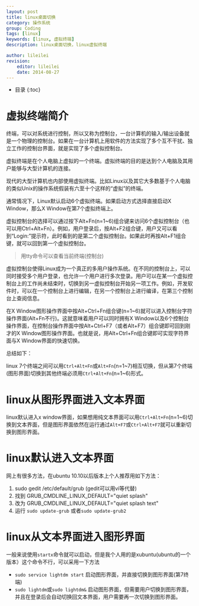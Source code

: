 ```yaml
---
layout: post
title: linux桌面切换
category: 操作系统
group: Coding
tags: [linux]
keywords: [linux, 虚拟终端]
description: linux桌面切换，linux虚拟终端

author: lileilei
revision:
    editor: lileilei
    date: 2014-08-27
---
```


* 目录
{:toc}

# 虚拟终端简介

终端，可以对系统进行控制，所以又称为控制台，一台计算机的输入/输出设备就是一个物理的控制台。如果在一台计算机上用软件的方法实现了多个互不干扰、独立工作的控制台界面，就是实现了多个虚拟控制台。

虚拟终端是在个人电脑上虚拟的一个终端。虚拟终端的目的是达到个人电脑及其用户能够与大型计算机的连接。

现代的大型计算机也内部使用虚拟终端。比如Linux以及其它大多数基于个人电脑的类似Unix的操作系统假装有六至十个这样的“虚拟”的终端。

通常情况下，Linux默认启动6个虚拟终端。如果启动方式选择直接启动X Window，那么X Window在第7个虚拟终端上。

虚拟控制台的选择可以通过按下Alt+Fn(n=1~6)组合键来访问6个虚拟控制台（也可以用Ctrl+Alt+Fn）。例如，用户登录后，按Alt+F2组合键，用户又可以看到“Login:”提示符，此时看到的是第二个虚拟控制台。如果此时再按Alt+F1组合键，就可以回到第一个虚拟控制台。

> 用tty命令可以查看当前终端(控制台)

虚拟控制台使得Linux成为一个真正的多用户操作系统。在不同的控制台上，可以同时接受多个用户登录，也允许一个用户进行多次登录。用户可以在某一个虚拟控制台上的工作尚未结束时，切换到另一虚拟控制台开始另一项工作。例如，开发软件时，可以在一个控制台上进行编辑，在另一个控制台上进行编译，在第三个控制台上查阅信息。

在X Window图形操作界面中按Alt+Ctrl+Fn组合键(n=1~6)就可以进入控制台字符操作界面(Alt+Fn不行)。这就意味着用户可以同时拥有X Window以及6个控制台操作界面，在控制台操作界面中按Alt+Ctrl+F7（或者Alt+F7）组合键即可回到刚才的X Window图形操作界面。也就是说，用Alt+Ctrl+Fn组合键即可实现字符界面与X Window界面的快速切换。

总结如下：

linux 7个终端之间可以用`Ctrl+Alt+Fn`或`Alt+Fn`(n=1~7)相互切换，但从第7个终端(图形界面)切换到其他终端必须用`Ctrl+Alt+Fn`(n=1~6)形式。

# linux从图形界面进入文本界面

linux默认进入x window界面，如果想用纯文本界面可以用`Ctrl+Alt+Fn`(n=1~6)切换到文本界面，但是图形界面依然在运行通过`Alt+F7`或`Ctrl+Alt+F7`就可以重新切换到图形界面。

# linux默认进入文本界面

网上有很多方法，在ubuntu 10.10以后版本上个人推荐用如下方法：

1. sudo gedit /etc/default/grub  (gedit可以用vi等代替)
2. 找到 GRUB_CMDLINE_LINUX_DEFAULT="quiet splash"
3. 改为 GRUB_CMDLINE_LINUX_DEFAULT="quiet splash text"
4. 运行 `sudo update-grub` 或者`sudo update-grub2`

# linux从文本界面进入图形界面

一般来说使用`startx`命令就可以启动，但是我个人用的是xubuntu(ubuntu的一个版本）这个命令不行，可以采用一下方法

+ `sudo service lightdm start` 启动图形界面，并直接切换到图形界面(第7终端)
+ `sudo lightdm`或`sudo lightdm&` 启动图形界面，但需要用户切换到图形界面，并且在登录后会自动切换回文本界面，用户需要再一次切换到图形界面。